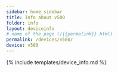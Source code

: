 ```yaml
---
sidebar: home_sidebar
title: Info about v500
folder: info
layout: deviceinfo
# name of the page (/{{permalink}}.html)
permalink: /devices/v500/
device: v500
---
```

{% include templates/device_info.md %}
